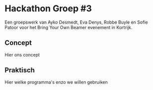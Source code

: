 # Hackathon Groep #3

Een groepswerk van Ayko Desmedt, Eva Denys, Robbe Buyle en Sofie Patoor voor het Bring Your Own Beamer evenement in Kortrijk.

## Concept

Hier ons concept

## Praktisch

Hier welke programma's enzo we willen gebruiken

